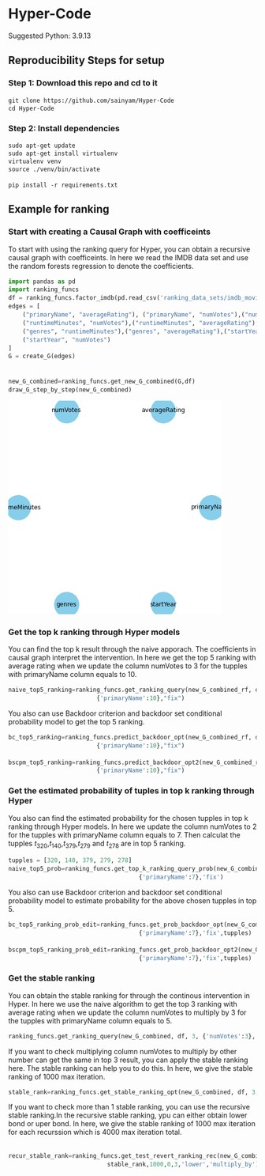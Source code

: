 # Hyper-Code

Suggested Python: 3.9.13
## Reproducibility Steps for setup

### Step 1: Download this repo and cd to it

```
git clone https://github.com/sainyam/Hyper-Code
cd Hyper-Code
```

### Step 2: Install dependencies

```
sudo apt-get update
sudo apt-get install virtualenv
virtualenv venv
source ./venv/bin/activate 

pip install -r requirements.txt
```

## Example for ranking 


### Start with creating a Causal Graph with coefficeints
To start with using the ranking query for Hyper, you can obtain a recursive causal graph with coefficeints. In here we read the IMDB data set and use the random forests regression to denote the coefficients.
```python
import pandas as pd
import ranking_funcs
df = ranking_funcs.factor_imdb(pd.read_csv('ranking_data_sets/imdb_movie_stars_v3.csv'))
edges = [
    ("primaryName", "averageRating"), ("primaryName", "numVotes"),("numVotes", "averageRating"),
    ("runtimeMinutes", "numVotes"),("runtimeMinutes", "averageRating"),("genres", "numVotes"),
    ("genres", "runtimeMinutes"),("genres", "averageRating"),("startYear", "averageRating"),
    ("startYear", "numVotes")
]
G = create_G(edges)


new_G_combined=ranking_funcs.get_new_G_combined(G,df)
draw_G_step_by_step(new_G_combined)
```
![](graph_animation.gif)

### Get the top k ranking through Hyper models
You can find the top k result through the naive apporach. The coefficients in causal graph interpret the intervention. In here we get the top 5 ranking with average rating when we update the column numVotes to 3 for the tupples with primaryName column equals to 10.
```python
naive_top5_ranking=ranking_funcs.get_ranking_query(new_G_combined_rf, df, 5, {'numVotes':3}, 'averageRating',
                         {'primaryName':10},"fix")
```
You also can use Backdoor criterion and backdoor set conditional probability model to get the top 5 ranking. 
```python
bc_top5_ranking=ranking_funcs.predict_backdoor_opt(new_G_combined_rf, df, 5, {'numVotes':3}, 'averageRating',
                         {'primaryName':10},"fix")

bscpm_top5_ranking=ranking_funcs.predict_backdoor_opt2(new_G_combined_rf, df, 5, {'numVotes':3}, 'averageRating',
                         {'primaryName':10},"fix")
```

### Get the estimated probability of tuples in top k ranking through Hyper
You also can find the estimated probability for the chosen tupples in top k ranking through Hyper models. In here we update the column numVotes to 2 for the tupples with primaryName column equals to 7. Then calculat the tupples $t_{320}$,$t_{140}$,$t_{379}$,$t_{279}$ and $t_{278}$ are in top 5 ranking.
```python
tupples = [320, 140, 379, 279, 278]
naive_top5_prob=ranking_funcs.get_top_k_ranking_query_prob(new_G_combined, df, 5, {'numVotes':2}, 'averageRating',tupples,
                                     {'primaryName':7},'fix')
```
You also can use Backdoor criterion and backdoor set conditional probability model to estimate probability for the above chosen tupples in top 5.
```python
bc_top5_ranking_prob_edit=ranking_funcs.get_prob_backdoor_opt(new_G_combined, df, 5, {'numVotes':2}, 'averageRating',
                                     {'primaryName':7},'fix',tupples)

bscpm_top5_ranking_prob_edit=ranking_funcs.get_prob_backdoor_opt2(new_G_combined, df, 5, {'numVotes':2}, 'averageRating',
                                     {'primaryName':7},'fix',tupples)
```

### Get the stable ranking
You can obtain the stable ranking for through the continous intervention in Hyper. In here we use the naive algorithm to get the top 3 ranking with average rating when we update the column numVotes to multiply by 3 for the tupples with primaryName column equals to 5.
```python
ranking_funcs.get_ranking_query(new_G_combined, df, 3, {'numVotes':3}, 'averageRating',{'primaryName':5},'multiply_by')
```
If you want to check multiplying column numVotes to multiply by other number can get the same in top 3 result, you can apply the stable ranking here. The stable ranking can help you to do this. In here, we give the stable ranking of 1000 max iteration. 
```python
stable_rank=ranking_funcs.get_stable_ranking_opt(new_G_combined, df, 3, {'numVotes':3}, 'averageRating',{'primaryName':5},1000,'multiply_by')

```
 If you want to check more than 1 stable ranking, you can use the recursive stable ranking.In the recursive stable ranking, ypu can either obtain lower bond or uper bond. In here, we give the stable ranking of 1000 max iteration for each recurssion which is 4000 max iteration total. 
```python

recur_stable_rank=ranking_funcs.get_test_revert_ranking_rec(new_G_combined, df, 3, {'numVotes':3}, 'averageRating',{'primaryName':5},
                            stable_rank,1000,0,3,'lower','multiply_by')
```


